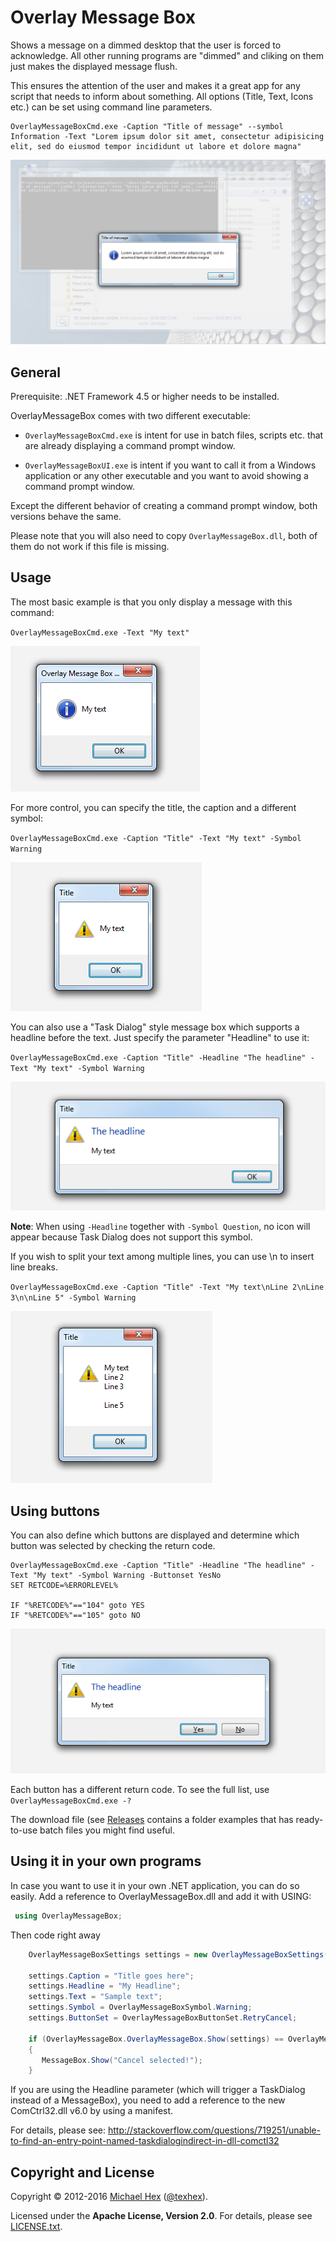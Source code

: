 # Overlay Message Box

Shows a message on a dimmed desktop that the user is forced to acknowledge. All other running programs are "dimmed" and cliking on them just makes the displayed message flush.    

This ensures the attention of the user and makes it a great app for any script that needs to inform about something. All options (Title, Text, Icons etc.) can be set using command line parameters.

```
OverlayMessageBoxCmd.exe -Caption "Title of message" --symbol Information -Text "Lorem ipsum dolor sit amet, consectetur adipisicing elit, sed do eiusmod tempor incididunt ut labore et dolore magna"
```

![Example image](/images/example.png?raw=true "Example image")

## General ##

Prerequisite: .NET Framework 4.5 or higher needs to be installed.

OverlayMessageBox comes with two different executable:

* ``OverlayMessageBoxCmd.exe`` is intent for use in batch files, scripts etc. that are already displaying a command prompt window.

* ``OverlayMessageBoxUI.exe`` is intent if you want to call it from a Windows application or any other executable and you want to avoid showing a command prompt window.

Except the different behavior of creating a command prompt window, both versions behave the same.

Please note that you will also need to copy ``OverlayMessageBox.dll``, both of them do not work if this file is missing. 

## Usage ##

The most basic example is that you only display a message with this command:

``OverlayMessageBoxCmd.exe -Text "My text"``

![Example 1 image](/images/example1.png?raw=true "Example image 1")

For more control, you can specify the title, the caption and a different symbol:

``OverlayMessageBoxCmd.exe -Caption "Title" -Text "My text" -Symbol Warning``

![Example 2 image](/images/example2.png?raw=true "Example image 2")

You can also use a "Task Dialog" style message box which supports a headline before the text. Just specify the parameter "Headline" to use it:

``OverlayMessageBoxCmd.exe -Caption "Title" -Headline "The headline" -Text "My text" -Symbol Warning``

![Example 3 image](/images/example3.png?raw=true "Example image 3")

**Note**: When using ``-Headline`` together with ``-Symbol Question``, no icon will appear because Task Dialog does not support this symbol.

If you wish to split your text among multiple lines, you can use \n to insert line breaks.

``OverlayMessageBoxCmd.exe -Caption "Title" -Text "My text\nLine 2\nLine 3\n\nLine 5" -Symbol Warning``

![Example 5 image](/images/example5.png?raw=true "Example image 5")

## Using buttons ##

You can also define which buttons are displayed and determine which button was selected by checking the return code.

```
OverlayMessageBoxCmd.exe -Caption "Title" -Headline "The headline" -Text "My text" -Symbol Warning -Buttonset YesNo 
SET RETCODE=%ERRORLEVEL%

IF "%RETCODE%"=="104" goto YES
IF "%RETCODE%"=="105" goto NO
```

![Example 4 image](/images/example4.png?raw=true "Example image 4")

Each button has a different return code. To see the full list, use ``OverlayMessageBoxCmd.exe -?``

The download file (see [Releases](https://github.com/texhex/OverlayMessageBox/releases/latest) contains a folder examples that has ready-to-use batch files you might find useful. 

## Using it in your own programs ##

In case you want to use it in your own .NET application, you can do so easily. Add a reference to OverlayMessageBox.dll and add it with USING:

```c#
 using OverlayMessageBox;  
```

Then code right away

```c#
    OverlayMessageBoxSettings settings = new OverlayMessageBoxSettings();
            
    settings.Caption = "Title goes here";
    settings.Headline = "My Headline";
    settings.Text = "Sample text";
    settings.Symbol = OverlayMessageBoxSymbol.Warning;
    settings.ButtonSet = OverlayMessageBoxButtonSet.RetryCancel;

    if (OverlayMessageBox.OverlayMessageBox.Show(settings) == OverlayMessageBoxButton.Cancel)
    {
       MessageBox.Show("Cancel selected!");
    }
```

If you are using the Headline parameter (which will trigger a TaskDialog instead of a MessageBox), you need to add a reference to the new ComCtrl32.dll v6.0 by using a manifest. 

For details, please see: http://stackoverflow.com/questions/719251/unable-to-find-an-entry-point-named-taskdialogindirect-in-dll-comctl32


## Copyright and License ##

Copyright © 2012-2016 [Michael Hex](http://www.texhex.info/) ([@texhex](https://github.com/texhex/)).

Licensed under the **Apache License, Version 2.0**. For details, please see [LICENSE.txt](https://github.com/texhex/overlaymessagebox/blob/master/licenses/LICENSE.txt).


